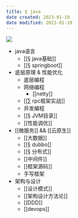 ```yaml
---
title: § java
date created: 2023-01-19
date modified: 2023-01-19
---
```


![](http://image.clickear.top/20230118151907.png)

+ java语言
	+ [[§ java基础]]
	+ [[§ springboot]]
+ 底层原理 & 性能优化
	+ 底层编程
	+ 网络编程
		+ [[netty]]
	+ [[∑ rpc框架实战]]
	+ 并发编程
	+ [[§ JVM目录]]
	+ [[性能调优]]
+ [[微服务]] && [[云原生]]
	+ [[大数据]]
	+ [[§ dubbo]]
	+ [[§ 分布式]]
	+ [[中间件]]
	+ [[框架源码]]
	+ 手写框架
+ 架构与设计
	+ [[设计模式]]
	+ [[架构设计方法论]]
	+ [[DDD]]
	+ [[devops]]
